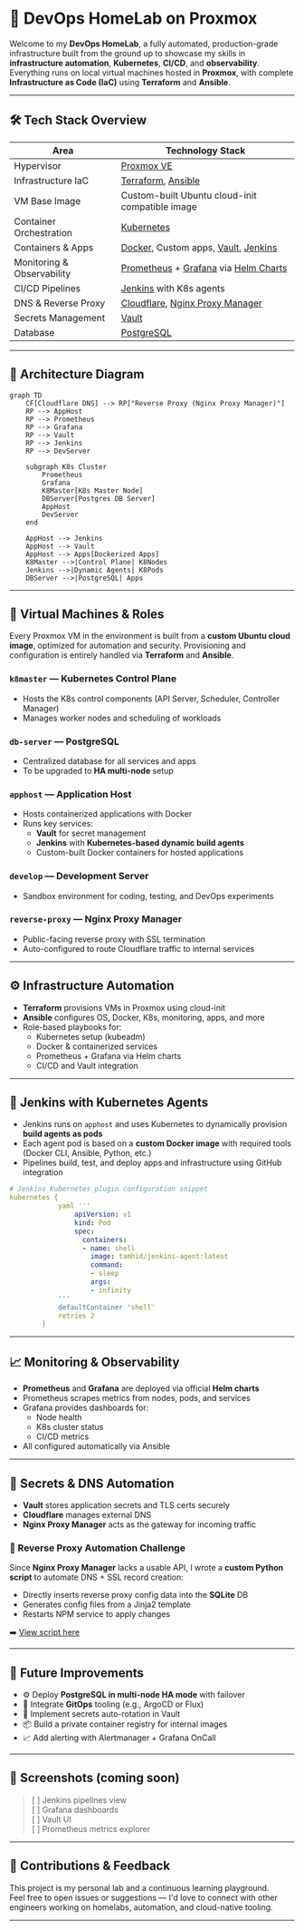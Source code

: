 # 🧪 DevOps HomeLab on Proxmox

Welcome to my **DevOps HomeLab**, a fully automated, production-grade infrastructure built from the ground up to showcase my skills in **infrastructure automation**, **Kubernetes**, **CI/CD**, and **observability**. Everything runs on local virtual machines hosted in **Proxmox**, with complete **Infrastructure as Code (IaC)** using **Terraform** and **Ansible**.

---

## 🛠️ Tech Stack Overview

| Area                | Technology Stack                                                                 |
|---------------------|-----------------------------------------------------------------------------------|
| Hypervisor          | [Proxmox VE](https://www.proxmox.com/proxmox-ve)                                 |
| Infrastructure IaC  | [Terraform](https://www.terraform.io/), [Ansible](https://www.ansible.com/)      |
| VM Base Image       | Custom-built Ubuntu cloud-init compatible image                                  |
| Container Orchestration | [Kubernetes](https://kubernetes.io/docs/setup/production-environment/tools/kubeadm/)  |
| Containers & Apps   | [Docker](https://www.docker.com/), Custom apps, [Vault](https://www.vaultproject.io/), [Jenkins](https://www.jenkins.io/) |
| Monitoring & Observability | [Prometheus](https://prometheus.io/) + [Grafana](https://grafana.com/) via [Helm Charts](https://helm.sh/) |
| CI/CD Pipelines     | [Jenkins](https://www.jenkins.io/) with K8s agents                |
| DNS & Reverse Proxy | [Cloudflare](https://www.cloudflare.com/), [Nginx Proxy Manager](https://nginxproxymanager.com/) |
| Secrets Management  | [Vault](https://www.vaultproject.io/)                                             |
| Database            | [PostgreSQL](https://www.postgresql.org/)                                        |

---

## 🧱 Architecture Diagram

```mermaid
graph TD
    CF[Cloudflare DNS] --> RP["Reverse Proxy (Nginx Proxy Manager)"]
    RP --> AppHost
    RP --> Prometheus
    RP --> Grafana
    RP --> Vault
    RP --> Jenkins
    RP --> DevServer

    subgraph K8s Cluster
        Prometheus
        Grafana
        K8Master[K8s Master Node]
        DBServer[Postgres DB Server]
        AppHost
        DevServer
    end

    AppHost --> Jenkins
    AppHost --> Vault
    AppHost --> Apps[Dockerized Apps]
    K8Master -->|Control Plane| K8Nodes
    Jenkins -->|Dynamic Agents| K8Pods
    DBServer -->|PostgreSQL| Apps
```

---

## 🧩 Virtual Machines & Roles

Every Proxmox VM in the environment is built from a **custom Ubuntu cloud image**, optimized for automation and security. Provisioning and configuration is entirely handled via **Terraform** and **Ansible**.

### `k8master` — Kubernetes Control Plane  
- Hosts the K8s control components (API Server, Scheduler, Controller Manager)
- Manages worker nodes and scheduling of workloads

### `db-server` — PostgreSQL  
- Centralized database for all services and apps
- To be upgraded to **HA multi-node** setup

### `apphost` — Application Host  
- Hosts containerized applications with Docker  
- Runs key services:
  - **Vault** for secret management  
  - **Jenkins** with **Kubernetes-based dynamic build agents**
  - Custom-built Docker containers for hosted applications

### `develop` — Development Server  
- Sandbox environment for coding, testing, and DevOps experiments

### `reverse-proxy` — Nginx Proxy Manager  
- Public-facing reverse proxy with SSL termination
- Auto-configured to route Cloudflare traffic to internal services

---

## ⚙️ Infrastructure Automation

- **Terraform** provisions VMs in Proxmox using cloud-init
- **Ansible** configures OS, Docker, K8s, monitoring, apps, and more
- Role-based playbooks for:
  - Kubernetes setup (kubeadm)
  - Docker & containerized services
  - Prometheus + Grafana via Helm charts
  - CI/CD and Vault integration

---

## 🚀 Jenkins with Kubernetes Agents

- Jenkins runs on `apphost` and uses Kubernetes to dynamically provision **build agents as pods**
- Each agent pod is based on a **custom Docker image** with required tools (Docker CLI, Ansible, Python, etc.)
- Pipelines build, test, and deploy apps and infrastructure using GitHub integration

```yaml
# Jenkins Kubernetes plugin configuration snippet
kubernetes {
            yaml '''
                apiVersion: v1
                kind: Pod
                spec:
                  containers:
                  - name: shell
                    image: tamhid/jenkins-agent:latest
                    command:
                    - sleep
                    args:
                    - infinity
            '''
            defaultContainer 'shell'
            retries 2
        }
```

---

## 📈 Monitoring & Observability

- **Prometheus** and **Grafana** are deployed via official **Helm charts**
- Prometheus scrapes metrics from nodes, pods, and services
- Grafana provides dashboards for:
  - Node health
  - K8s cluster status
  - CI/CD metrics
- All configured automatically via Ansible

---

## 🔐 Secrets & DNS Automation

- **Vault** stores application secrets and TLS certs securely
- **Cloudflare** manages external DNS
- **Nginx Proxy Manager** acts as the gateway for incoming traffic

### 🔄 Reverse Proxy Automation Challenge

Since **Nginx Proxy Manager** lacks a usable API, I wrote a **custom Python script** to automate DNS + SSL record creation:
- Directly inserts reverse proxy config data into the **SQLite** DB
- Generates config files from a Jinja2 template
- Restarts NPM service to apply changes

➡️ [View script here](./deployment-pipelines/deploy-applications/ansible/python/update_reverse_proxy.py)

---

## 🧭 Future Improvements

- ⚙️ Deploy **PostgreSQL in multi-node HA mode** with failover  
- 🔄 Integrate **GitOps** tooling (e.g., ArgoCD or Flux)  
- 🔁 Implement secrets auto-rotation in Vault  
- 📦 Build a private container registry for internal images  
- 📈 Add alerting with Alertmanager + Grafana OnCall

---

## 📸 Screenshots (coming soon)

> [ ] Jenkins pipelines view  
> [ ] Grafana dashboards  
> [ ] Vault UI  
> [ ] Prometheus metrics explorer  

---


## 🙌 Contributions & Feedback

This project is my personal lab and a continuous learning playground.  
Feel free to open issues or suggestions — I'd love to connect with other engineers working on homelabs, automation, and cloud-native tooling.

---